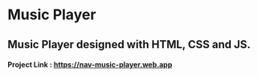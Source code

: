 ﻿# Music Player

## Music Player designed with HTML, CSS and JS.

#### Project Link : https://nav-music-player.web.app
